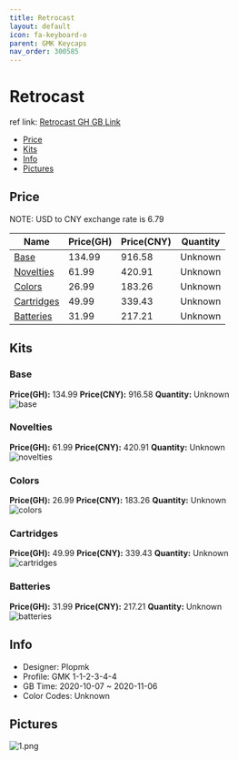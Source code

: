 ```yaml
---
title: Retrocast 
layout: default
icon: fa-keyboard-o
parent: GMK Keycaps
nav_order: 300585
---
```


# Retrocast 

ref link: [Retrocast GH GB Link]()  
* [Price](#price)  
* [Kits](#kits)  
* [Info](#info)  
* [Pictures](#pictures)  


## Price  

NOTE: USD to CNY exchange rate is 6.79

| Name          | Price(GH)    |  Price(CNY) | Quantity |
| ------------- | ------------ |  ---------- | -------- |
|[Base](#base)|134.99|916.58|Unknown|
|[Novelties](#novelties)|61.99|420.91|Unknown|
|[Colors](#colors)|26.99|183.26|Unknown|
|[Cartridges](#cartridges)|49.99|339.43|Unknown|
|[Batteries](#batteries)|31.99|217.21|Unknown|


## Kits  
### Base  
**Price(GH):** 134.99    **Price(CNY):** 916.58    **Quantity:** Unknown  
<img src="{{ 'assets/images/gmk-keycaps/retrocast/kits_pics/base.png' | relative_url }}" alt="base" class="image featured">

### Novelties  
**Price(GH):** 61.99    **Price(CNY):** 420.91    **Quantity:** Unknown  
<img src="{{ 'assets/images/gmk-keycaps/retrocast/kits_pics/novelties.png' | relative_url }}" alt="novelties" class="image featured">

### Colors  
**Price(GH):** 26.99    **Price(CNY):** 183.26    **Quantity:** Unknown  
<img src="{{ 'assets/images/gmk-keycaps/retrocast/kits_pics/colors.png' | relative_url }}" alt="colors" class="image featured">

### Cartridges  
**Price(GH):** 49.99    **Price(CNY):** 339.43    **Quantity:** Unknown  
<img src="{{ 'assets/images/gmk-keycaps/retrocast/kits_pics/cartridges.png' | relative_url }}" alt="cartridges" class="image featured">

### Batteries  
**Price(GH):** 31.99    **Price(CNY):** 217.21    **Quantity:** Unknown  
<img src="{{ 'assets/images/gmk-keycaps/retrocast/kits_pics/batteries.png' | relative_url }}" alt="batteries" class="image featured">


## Info  
* Designer: Plopmk  
* Profile: GMK 1-1-2-3-4-4  
* GB Time: 2020-10-07 ~ 2020-11-06  
* Color Codes: Unknown  


## Pictures  
<img src="{{ 'assets/images/gmk-keycaps/retrocast/rendering_pics/1.png' | relative_url }}" alt="1.png" class="image featured">
